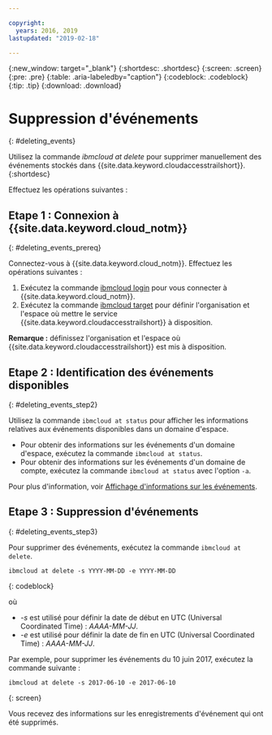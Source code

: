 ```yaml
---

copyright:
  years: 2016, 2019
lastupdated: "2019-02-18"

---
```


{:new_window: target="_blank"}
{:shortdesc: .shortdesc}
{:screen: .screen}
{:pre: .pre}
{:table: .aria-labeledby="caption"}
{:codeblock: .codeblock}
{:tip: .tip}
{:download: .download}


# Suppression d'événements
{: #deleting_events}

Utilisez la commande *ibmcloud at delete* pour supprimer manuellement des événements stockés dans {{site.data.keyword.cloudaccesstrailshort}}.
{:shortdesc}

Effectuez les opérations suivantes :

## Etape 1 : Connexion à {{site.data.keyword.cloud_notm}}
{: #deleting_events_prereq}

Connectez-vous à {{site.data.keyword.cloud_notm}}. Effectuez les opérations suivantes :

1. Exécutez la commande [ibmcloud login](/docs/cli/reference/ibmcloud/bx_cli.html#ibmcloud_login) pour vous connecter à {{site.data.keyword.cloud_notm}}.
2. Exécutez la commande [ibmcloud target](/docs/cli/reference/ibmcloud/bx_cli.html#ibmcloud_target) pour définir l'organisation et l'espace où mettre le service {{site.data.keyword.cloudaccesstrailshort}} à disposition.

**Remarque :** définissez l'organisation et l'espace où {{site.data.keyword.cloudaccesstrailshort}} est mis à disposition.

## Etape 2 : Identification des événements disponibles
{: #deleting_events_step2}

Utilisez la commande `ibmcloud at status` pour afficher les informations relatives aux événements disponibles dans un domaine d'espace.

* Pour obtenir des informations sur les événements d'un domaine d'espace, exécutez la commande `ibmcloud at status`.
* Pour obtenir des informations sur les événements d'un domaine de compte, exécutez la commande `ibmcloud at status` avec l'option `-a`.

Pour plus d'information, voir [Affichage d'informations sur les événements](/docs/services/cloud-activity-tracker/how-to/viewing_event_information.html#viewing_event_status).
	
  
## Etape 3 : Suppression d'événements
{: #deleting_events_step3}
	
Pour supprimer des événements, exécutez la commande `ibmcloud at delete`.

```
ibmcloud at delete -s YYYY-MM-DD -e YYYY-MM-DD 
```
{: codeblock}
    
où

* *-s* est utilisé pour définir la date de début en UTC (Universal Coordinated Time) : *AAAA-MM-JJ*.
* *-e* est utilisé pour définir la date de fin en UTC (Universal Coordinated Time) : *AAAA-MM-JJ*.

Par exemple, pour supprimer les événements du 10 juin 2017, exécutez la commande suivante :

```
ibmcloud at delete -s 2017-06-10 -e 2017-06-10
```
{: screen}

Vous recevez des informations sur les enregistrements d'événement qui ont été supprimés.










